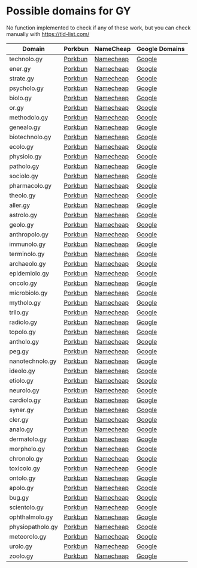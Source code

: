 # Possible domains for GY

No function implemented to check if any of these work, but you can check manually with https://tld-list.com/

| Domain | Porkbun | NameCheap | Google Domains |
|---|---|---|---|
| technolo.gy | [Porkbun](https://porkbun.com/checkout/search?prb=e814663da1&tlds=&idnLanguage=&search=search&q=technolo.gy) | [Namecheap](https://www.namecheap.com/domains/registration/results/?domain=technolo.gy) | [Google](https://domains.google.com/registrar/search?searchTerm=technolo.gy) |
| ener.gy | [Porkbun](https://porkbun.com/checkout/search?prb=e814663da1&tlds=&idnLanguage=&search=search&q=ener.gy) | [Namecheap](https://www.namecheap.com/domains/registration/results/?domain=ener.gy) | [Google](https://domains.google.com/registrar/search?searchTerm=ener.gy) |
| strate.gy | [Porkbun](https://porkbun.com/checkout/search?prb=e814663da1&tlds=&idnLanguage=&search=search&q=strate.gy) | [Namecheap](https://www.namecheap.com/domains/registration/results/?domain=strate.gy) | [Google](https://domains.google.com/registrar/search?searchTerm=strate.gy) |
| psycholo.gy | [Porkbun](https://porkbun.com/checkout/search?prb=e814663da1&tlds=&idnLanguage=&search=search&q=psycholo.gy) | [Namecheap](https://www.namecheap.com/domains/registration/results/?domain=psycholo.gy) | [Google](https://domains.google.com/registrar/search?searchTerm=psycholo.gy) |
| biolo.gy | [Porkbun](https://porkbun.com/checkout/search?prb=e814663da1&tlds=&idnLanguage=&search=search&q=biolo.gy) | [Namecheap](https://www.namecheap.com/domains/registration/results/?domain=biolo.gy) | [Google](https://domains.google.com/registrar/search?searchTerm=biolo.gy) |
| or.gy | [Porkbun](https://porkbun.com/checkout/search?prb=e814663da1&tlds=&idnLanguage=&search=search&q=or.gy) | [Namecheap](https://www.namecheap.com/domains/registration/results/?domain=or.gy) | [Google](https://domains.google.com/registrar/search?searchTerm=or.gy) |
| methodolo.gy | [Porkbun](https://porkbun.com/checkout/search?prb=e814663da1&tlds=&idnLanguage=&search=search&q=methodolo.gy) | [Namecheap](https://www.namecheap.com/domains/registration/results/?domain=methodolo.gy) | [Google](https://domains.google.com/registrar/search?searchTerm=methodolo.gy) |
| genealo.gy | [Porkbun](https://porkbun.com/checkout/search?prb=e814663da1&tlds=&idnLanguage=&search=search&q=genealo.gy) | [Namecheap](https://www.namecheap.com/domains/registration/results/?domain=genealo.gy) | [Google](https://domains.google.com/registrar/search?searchTerm=genealo.gy) |
| biotechnolo.gy | [Porkbun](https://porkbun.com/checkout/search?prb=e814663da1&tlds=&idnLanguage=&search=search&q=biotechnolo.gy) | [Namecheap](https://www.namecheap.com/domains/registration/results/?domain=biotechnolo.gy) | [Google](https://domains.google.com/registrar/search?searchTerm=biotechnolo.gy) |
| ecolo.gy | [Porkbun](https://porkbun.com/checkout/search?prb=e814663da1&tlds=&idnLanguage=&search=search&q=ecolo.gy) | [Namecheap](https://www.namecheap.com/domains/registration/results/?domain=ecolo.gy) | [Google](https://domains.google.com/registrar/search?searchTerm=ecolo.gy) |
| physiolo.gy | [Porkbun](https://porkbun.com/checkout/search?prb=e814663da1&tlds=&idnLanguage=&search=search&q=physiolo.gy) | [Namecheap](https://www.namecheap.com/domains/registration/results/?domain=physiolo.gy) | [Google](https://domains.google.com/registrar/search?searchTerm=physiolo.gy) |
| patholo.gy | [Porkbun](https://porkbun.com/checkout/search?prb=e814663da1&tlds=&idnLanguage=&search=search&q=patholo.gy) | [Namecheap](https://www.namecheap.com/domains/registration/results/?domain=patholo.gy) | [Google](https://domains.google.com/registrar/search?searchTerm=patholo.gy) |
| sociolo.gy | [Porkbun](https://porkbun.com/checkout/search?prb=e814663da1&tlds=&idnLanguage=&search=search&q=sociolo.gy) | [Namecheap](https://www.namecheap.com/domains/registration/results/?domain=sociolo.gy) | [Google](https://domains.google.com/registrar/search?searchTerm=sociolo.gy) |
| pharmacolo.gy | [Porkbun](https://porkbun.com/checkout/search?prb=e814663da1&tlds=&idnLanguage=&search=search&q=pharmacolo.gy) | [Namecheap](https://www.namecheap.com/domains/registration/results/?domain=pharmacolo.gy) | [Google](https://domains.google.com/registrar/search?searchTerm=pharmacolo.gy) |
| theolo.gy | [Porkbun](https://porkbun.com/checkout/search?prb=e814663da1&tlds=&idnLanguage=&search=search&q=theolo.gy) | [Namecheap](https://www.namecheap.com/domains/registration/results/?domain=theolo.gy) | [Google](https://domains.google.com/registrar/search?searchTerm=theolo.gy) |
| aller.gy | [Porkbun](https://porkbun.com/checkout/search?prb=e814663da1&tlds=&idnLanguage=&search=search&q=aller.gy) | [Namecheap](https://www.namecheap.com/domains/registration/results/?domain=aller.gy) | [Google](https://domains.google.com/registrar/search?searchTerm=aller.gy) |
| astrolo.gy | [Porkbun](https://porkbun.com/checkout/search?prb=e814663da1&tlds=&idnLanguage=&search=search&q=astrolo.gy) | [Namecheap](https://www.namecheap.com/domains/registration/results/?domain=astrolo.gy) | [Google](https://domains.google.com/registrar/search?searchTerm=astrolo.gy) |
| geolo.gy | [Porkbun](https://porkbun.com/checkout/search?prb=e814663da1&tlds=&idnLanguage=&search=search&q=geolo.gy) | [Namecheap](https://www.namecheap.com/domains/registration/results/?domain=geolo.gy) | [Google](https://domains.google.com/registrar/search?searchTerm=geolo.gy) |
| anthropolo.gy | [Porkbun](https://porkbun.com/checkout/search?prb=e814663da1&tlds=&idnLanguage=&search=search&q=anthropolo.gy) | [Namecheap](https://www.namecheap.com/domains/registration/results/?domain=anthropolo.gy) | [Google](https://domains.google.com/registrar/search?searchTerm=anthropolo.gy) |
| immunolo.gy | [Porkbun](https://porkbun.com/checkout/search?prb=e814663da1&tlds=&idnLanguage=&search=search&q=immunolo.gy) | [Namecheap](https://www.namecheap.com/domains/registration/results/?domain=immunolo.gy) | [Google](https://domains.google.com/registrar/search?searchTerm=immunolo.gy) |
| terminolo.gy | [Porkbun](https://porkbun.com/checkout/search?prb=e814663da1&tlds=&idnLanguage=&search=search&q=terminolo.gy) | [Namecheap](https://www.namecheap.com/domains/registration/results/?domain=terminolo.gy) | [Google](https://domains.google.com/registrar/search?searchTerm=terminolo.gy) |
| archaeolo.gy | [Porkbun](https://porkbun.com/checkout/search?prb=e814663da1&tlds=&idnLanguage=&search=search&q=archaeolo.gy) | [Namecheap](https://www.namecheap.com/domains/registration/results/?domain=archaeolo.gy) | [Google](https://domains.google.com/registrar/search?searchTerm=archaeolo.gy) |
| epidemiolo.gy | [Porkbun](https://porkbun.com/checkout/search?prb=e814663da1&tlds=&idnLanguage=&search=search&q=epidemiolo.gy) | [Namecheap](https://www.namecheap.com/domains/registration/results/?domain=epidemiolo.gy) | [Google](https://domains.google.com/registrar/search?searchTerm=epidemiolo.gy) |
| oncolo.gy | [Porkbun](https://porkbun.com/checkout/search?prb=e814663da1&tlds=&idnLanguage=&search=search&q=oncolo.gy) | [Namecheap](https://www.namecheap.com/domains/registration/results/?domain=oncolo.gy) | [Google](https://domains.google.com/registrar/search?searchTerm=oncolo.gy) |
| microbiolo.gy | [Porkbun](https://porkbun.com/checkout/search?prb=e814663da1&tlds=&idnLanguage=&search=search&q=microbiolo.gy) | [Namecheap](https://www.namecheap.com/domains/registration/results/?domain=microbiolo.gy) | [Google](https://domains.google.com/registrar/search?searchTerm=microbiolo.gy) |
| mytholo.gy | [Porkbun](https://porkbun.com/checkout/search?prb=e814663da1&tlds=&idnLanguage=&search=search&q=mytholo.gy) | [Namecheap](https://www.namecheap.com/domains/registration/results/?domain=mytholo.gy) | [Google](https://domains.google.com/registrar/search?searchTerm=mytholo.gy) |
| trilo.gy | [Porkbun](https://porkbun.com/checkout/search?prb=e814663da1&tlds=&idnLanguage=&search=search&q=trilo.gy) | [Namecheap](https://www.namecheap.com/domains/registration/results/?domain=trilo.gy) | [Google](https://domains.google.com/registrar/search?searchTerm=trilo.gy) |
| radiolo.gy | [Porkbun](https://porkbun.com/checkout/search?prb=e814663da1&tlds=&idnLanguage=&search=search&q=radiolo.gy) | [Namecheap](https://www.namecheap.com/domains/registration/results/?domain=radiolo.gy) | [Google](https://domains.google.com/registrar/search?searchTerm=radiolo.gy) |
| topolo.gy | [Porkbun](https://porkbun.com/checkout/search?prb=e814663da1&tlds=&idnLanguage=&search=search&q=topolo.gy) | [Namecheap](https://www.namecheap.com/domains/registration/results/?domain=topolo.gy) | [Google](https://domains.google.com/registrar/search?searchTerm=topolo.gy) |
| antholo.gy | [Porkbun](https://porkbun.com/checkout/search?prb=e814663da1&tlds=&idnLanguage=&search=search&q=antholo.gy) | [Namecheap](https://www.namecheap.com/domains/registration/results/?domain=antholo.gy) | [Google](https://domains.google.com/registrar/search?searchTerm=antholo.gy) |
| peg.gy | [Porkbun](https://porkbun.com/checkout/search?prb=e814663da1&tlds=&idnLanguage=&search=search&q=peg.gy) | [Namecheap](https://www.namecheap.com/domains/registration/results/?domain=peg.gy) | [Google](https://domains.google.com/registrar/search?searchTerm=peg.gy) |
| nanotechnolo.gy | [Porkbun](https://porkbun.com/checkout/search?prb=e814663da1&tlds=&idnLanguage=&search=search&q=nanotechnolo.gy) | [Namecheap](https://www.namecheap.com/domains/registration/results/?domain=nanotechnolo.gy) | [Google](https://domains.google.com/registrar/search?searchTerm=nanotechnolo.gy) |
| ideolo.gy | [Porkbun](https://porkbun.com/checkout/search?prb=e814663da1&tlds=&idnLanguage=&search=search&q=ideolo.gy) | [Namecheap](https://www.namecheap.com/domains/registration/results/?domain=ideolo.gy) | [Google](https://domains.google.com/registrar/search?searchTerm=ideolo.gy) |
| etiolo.gy | [Porkbun](https://porkbun.com/checkout/search?prb=e814663da1&tlds=&idnLanguage=&search=search&q=etiolo.gy) | [Namecheap](https://www.namecheap.com/domains/registration/results/?domain=etiolo.gy) | [Google](https://domains.google.com/registrar/search?searchTerm=etiolo.gy) |
| neurolo.gy | [Porkbun](https://porkbun.com/checkout/search?prb=e814663da1&tlds=&idnLanguage=&search=search&q=neurolo.gy) | [Namecheap](https://www.namecheap.com/domains/registration/results/?domain=neurolo.gy) | [Google](https://domains.google.com/registrar/search?searchTerm=neurolo.gy) |
| cardiolo.gy | [Porkbun](https://porkbun.com/checkout/search?prb=e814663da1&tlds=&idnLanguage=&search=search&q=cardiolo.gy) | [Namecheap](https://www.namecheap.com/domains/registration/results/?domain=cardiolo.gy) | [Google](https://domains.google.com/registrar/search?searchTerm=cardiolo.gy) |
| syner.gy | [Porkbun](https://porkbun.com/checkout/search?prb=e814663da1&tlds=&idnLanguage=&search=search&q=syner.gy) | [Namecheap](https://www.namecheap.com/domains/registration/results/?domain=syner.gy) | [Google](https://domains.google.com/registrar/search?searchTerm=syner.gy) |
| cler.gy | [Porkbun](https://porkbun.com/checkout/search?prb=e814663da1&tlds=&idnLanguage=&search=search&q=cler.gy) | [Namecheap](https://www.namecheap.com/domains/registration/results/?domain=cler.gy) | [Google](https://domains.google.com/registrar/search?searchTerm=cler.gy) |
| analo.gy | [Porkbun](https://porkbun.com/checkout/search?prb=e814663da1&tlds=&idnLanguage=&search=search&q=analo.gy) | [Namecheap](https://www.namecheap.com/domains/registration/results/?domain=analo.gy) | [Google](https://domains.google.com/registrar/search?searchTerm=analo.gy) |
| dermatolo.gy | [Porkbun](https://porkbun.com/checkout/search?prb=e814663da1&tlds=&idnLanguage=&search=search&q=dermatolo.gy) | [Namecheap](https://www.namecheap.com/domains/registration/results/?domain=dermatolo.gy) | [Google](https://domains.google.com/registrar/search?searchTerm=dermatolo.gy) |
| morpholo.gy | [Porkbun](https://porkbun.com/checkout/search?prb=e814663da1&tlds=&idnLanguage=&search=search&q=morpholo.gy) | [Namecheap](https://www.namecheap.com/domains/registration/results/?domain=morpholo.gy) | [Google](https://domains.google.com/registrar/search?searchTerm=morpholo.gy) |
| chronolo.gy | [Porkbun](https://porkbun.com/checkout/search?prb=e814663da1&tlds=&idnLanguage=&search=search&q=chronolo.gy) | [Namecheap](https://www.namecheap.com/domains/registration/results/?domain=chronolo.gy) | [Google](https://domains.google.com/registrar/search?searchTerm=chronolo.gy) |
| toxicolo.gy | [Porkbun](https://porkbun.com/checkout/search?prb=e814663da1&tlds=&idnLanguage=&search=search&q=toxicolo.gy) | [Namecheap](https://www.namecheap.com/domains/registration/results/?domain=toxicolo.gy) | [Google](https://domains.google.com/registrar/search?searchTerm=toxicolo.gy) |
| ontolo.gy | [Porkbun](https://porkbun.com/checkout/search?prb=e814663da1&tlds=&idnLanguage=&search=search&q=ontolo.gy) | [Namecheap](https://www.namecheap.com/domains/registration/results/?domain=ontolo.gy) | [Google](https://domains.google.com/registrar/search?searchTerm=ontolo.gy) |
| apolo.gy | [Porkbun](https://porkbun.com/checkout/search?prb=e814663da1&tlds=&idnLanguage=&search=search&q=apolo.gy) | [Namecheap](https://www.namecheap.com/domains/registration/results/?domain=apolo.gy) | [Google](https://domains.google.com/registrar/search?searchTerm=apolo.gy) |
| bug.gy | [Porkbun](https://porkbun.com/checkout/search?prb=e814663da1&tlds=&idnLanguage=&search=search&q=bug.gy) | [Namecheap](https://www.namecheap.com/domains/registration/results/?domain=bug.gy) | [Google](https://domains.google.com/registrar/search?searchTerm=bug.gy) |
| scientolo.gy | [Porkbun](https://porkbun.com/checkout/search?prb=e814663da1&tlds=&idnLanguage=&search=search&q=scientolo.gy) | [Namecheap](https://www.namecheap.com/domains/registration/results/?domain=scientolo.gy) | [Google](https://domains.google.com/registrar/search?searchTerm=scientolo.gy) |
| ophthalmolo.gy | [Porkbun](https://porkbun.com/checkout/search?prb=e814663da1&tlds=&idnLanguage=&search=search&q=ophthalmolo.gy) | [Namecheap](https://www.namecheap.com/domains/registration/results/?domain=ophthalmolo.gy) | [Google](https://domains.google.com/registrar/search?searchTerm=ophthalmolo.gy) |
| physiopatholo.gy | [Porkbun](https://porkbun.com/checkout/search?prb=e814663da1&tlds=&idnLanguage=&search=search&q=physiopatholo.gy) | [Namecheap](https://www.namecheap.com/domains/registration/results/?domain=physiopatholo.gy) | [Google](https://domains.google.com/registrar/search?searchTerm=physiopatholo.gy) |
| meteorolo.gy | [Porkbun](https://porkbun.com/checkout/search?prb=e814663da1&tlds=&idnLanguage=&search=search&q=meteorolo.gy) | [Namecheap](https://www.namecheap.com/domains/registration/results/?domain=meteorolo.gy) | [Google](https://domains.google.com/registrar/search?searchTerm=meteorolo.gy) |
| urolo.gy | [Porkbun](https://porkbun.com/checkout/search?prb=e814663da1&tlds=&idnLanguage=&search=search&q=urolo.gy) | [Namecheap](https://www.namecheap.com/domains/registration/results/?domain=urolo.gy) | [Google](https://domains.google.com/registrar/search?searchTerm=urolo.gy) |
| zoolo.gy | [Porkbun](https://porkbun.com/checkout/search?prb=e814663da1&tlds=&idnLanguage=&search=search&q=zoolo.gy) | [Namecheap](https://www.namecheap.com/domains/registration/results/?domain=zoolo.gy) | [Google](https://domains.google.com/registrar/search?searchTerm=zoolo.gy) |
